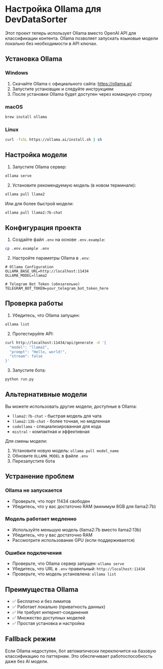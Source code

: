 # Настройка Ollama для DevDataSorter

Этот проект теперь использует Ollama вместо OpenAI API для классификации контента. Ollama позволяет запускать языковые модели локально без необходимости в API ключах.

## Установка Ollama

### Windows
1. Скачайте Ollama с официального сайта: https://ollama.ai/
2. Запустите установщик и следуйте инструкциям
3. После установки Ollama будет доступен через командную строку

### macOS
```bash
brew install ollama
```

### Linux
```bash
curl -fsSL https://ollama.ai/install.sh | sh
```

## Настройка модели

1. Запустите Ollama сервер:
```bash
ollama serve
```

2. Установите рекомендуемую модель (в новом терминале):
```bash
ollama pull llama2
```

Или для более быстрой модели:
```bash
ollama pull llama2:7b-chat
```

## Конфигурация проекта

1. Создайте файл `.env` на основе `.env.example`:
```bash
cp .env.example .env
```

2. Настройте параметры Ollama в `.env`:
```
# Ollama Configuration
OLLAMA_BASE_URL=http://localhost:11434
OLLAMA_MODEL=llama2

# Telegram Bot Token (обязательно)
TELEGRAM_BOT_TOKEN=your_telegram_bot_token_here
```

## Проверка работы

1. Убедитесь, что Ollama запущен:
```bash
ollama list
```

2. Протестируйте API:
```bash
curl http://localhost:11434/api/generate -d '{
  "model": "llama2",
  "prompt": "Hello, world!",
  "stream": false
}'
```

3. Запустите бота:
```bash
python run.py
```

## Альтернативные модели

Вы можете использовать другие модели, доступные в Ollama:

- `llama2:7b-chat` - быстрая модель для чата
- `llama2:13b-chat` - более точная, но медленная
- `codellama` - специализированная для кода
- `mistral` - компактная и эффективная

Для смены модели:
1. Установите новую модель: `ollama pull model_name`
2. Обновите `OLLAMA_MODEL` в файле `.env`
3. Перезапустите бота

## Устранение проблем

### Ollama не запускается
- Проверьте, что порт 11434 свободен
- Убедитесь, что у вас достаточно RAM (минимум 8GB для llama2:7b)

### Модель работает медленно
- Используйте меньшую модель (llama2:7b вместо llama2:13b)
- Убедитесь, что у вас достаточно RAM
- Рассмотрите использование GPU (если поддерживается)

### Ошибки подключения
- Проверьте, что Ollama сервер запущен: `ollama serve`
- Убедитесь, что URL в `.env` правильный: `http://localhost:11434`
- Проверьте, что модель установлена: `ollama list`

## Преимущества Ollama

- ✅ Бесплатно и без лимитов
- ✅ Работает локально (приватность данных)
- ✅ Не требует интернет-соединения
- ✅ Множество доступных моделей
- ✅ Простая установка и настройка

## Fallback режим

Если Ollama недоступен, бот автоматически переключится на базовую классификацию по паттернам. Это обеспечивает работоспособность даже без AI модели.